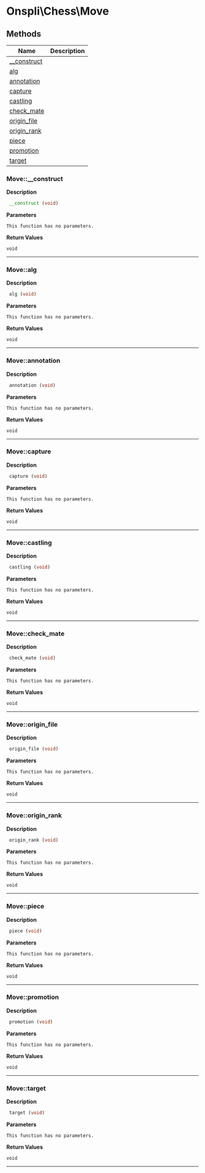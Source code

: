 # Onspli\Chess\Move  







## Methods

| Name | Description |
|------|-------------|
|[__construct](#move__construct)||
|[alg](#movealg)||
|[annotation](#moveannotation)||
|[capture](#movecapture)||
|[castling](#movecastling)||
|[check_mate](#movecheck_mate)||
|[origin_file](#moveorigin_file)||
|[origin_rank](#moveorigin_rank)||
|[piece](#movepiece)||
|[promotion](#movepromotion)||
|[target](#movetarget)||




### Move::__construct  

**Description**

```php
 __construct (void)
```

 

 

**Parameters**

`This function has no parameters.`

**Return Values**

`void`


<hr />


### Move::alg  

**Description**

```php
 alg (void)
```

 

 

**Parameters**

`This function has no parameters.`

**Return Values**

`void`


<hr />


### Move::annotation  

**Description**

```php
 annotation (void)
```

 

 

**Parameters**

`This function has no parameters.`

**Return Values**

`void`


<hr />


### Move::capture  

**Description**

```php
 capture (void)
```

 

 

**Parameters**

`This function has no parameters.`

**Return Values**

`void`


<hr />


### Move::castling  

**Description**

```php
 castling (void)
```

 

 

**Parameters**

`This function has no parameters.`

**Return Values**

`void`


<hr />


### Move::check_mate  

**Description**

```php
 check_mate (void)
```

 

 

**Parameters**

`This function has no parameters.`

**Return Values**

`void`


<hr />


### Move::origin_file  

**Description**

```php
 origin_file (void)
```

 

 

**Parameters**

`This function has no parameters.`

**Return Values**

`void`


<hr />


### Move::origin_rank  

**Description**

```php
 origin_rank (void)
```

 

 

**Parameters**

`This function has no parameters.`

**Return Values**

`void`


<hr />


### Move::piece  

**Description**

```php
 piece (void)
```

 

 

**Parameters**

`This function has no parameters.`

**Return Values**

`void`


<hr />


### Move::promotion  

**Description**

```php
 promotion (void)
```

 

 

**Parameters**

`This function has no parameters.`

**Return Values**

`void`


<hr />


### Move::target  

**Description**

```php
 target (void)
```

 

 

**Parameters**

`This function has no parameters.`

**Return Values**

`void`


<hr />

